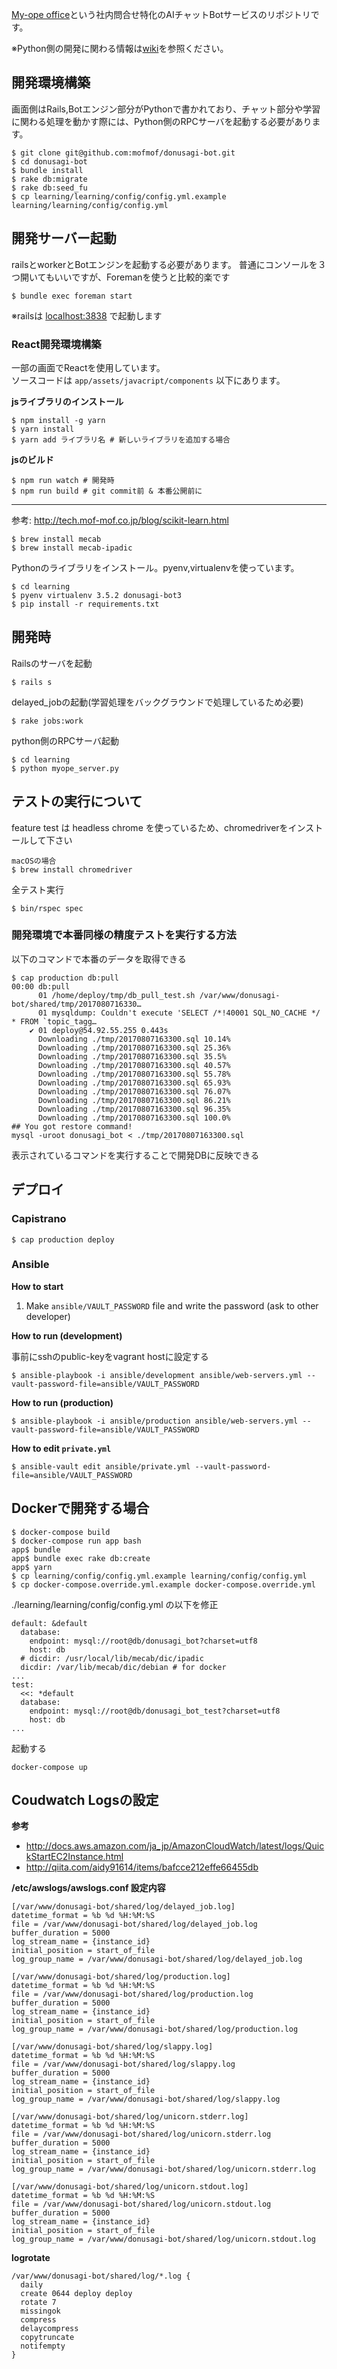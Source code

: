 [My-ope office](http://www.my-ope.net/)という社内問合せ特化のAIチャットBotサービスのリポジトリです。

※Python側の開発に関わる情報は[wiki](https://github.com/mofmof/donusagi-bot/wiki/Python%E5%81%B4%E3%81%AE%E9%96%8B%E7%99%BA%E3%81%AB%E9%96%A2%E3%82%8F%E3%82%8B%E6%83%85%E5%A0%B1)を参照ください。

## 開発環境構築
画面側はRails,Botエンジン部分がPythonで書かれており、チャット部分や学習に関わる処理を動かす際には、Python側のRPCサーバを起動する必要があります。

```
$ git clone git@github.com:mofmof/donusagi-bot.git
$ cd donusagi-bot
$ bundle install
$ rake db:migrate
$ rake db:seed_fu
$ cp learning/learning/config/config.yml.example learning/learning/config/config.yml
```

## 開発サーバー起動
railsとworkerとBotエンジンを起動する必要があります。
普通にコンソールを３つ開いてもいいですが、Foremanを使うと比較的楽です

```
$ bundle exec foreman start
```

※railsは [localhost:3838](http://localhost:3838) で起動します

### React開発環境構築

一部の画面でReactを使用しています。  
ソースコードは `app/assets/javacript/components` 以下にあります。

__jsライブラリのインストール__

```
$ npm install -g yarn
$ yarn install
$ yarn add ライブラリ名 # 新しいライブラリを追加する場合
```

__jsのビルド__

```
$ npm run watch # 開発時
$ npm run build # git commit前 & 本番公開前に
```

---

参考: http://tech.mof-mof.co.jp/blog/scikit-learn.html

```
$ brew install mecab
$ brew install mecab-ipadic
```


Pythonのライブラリをインストール。pyenv,virtualenvを使っています。

```
$ cd learning
$ pyenv virtualenv 3.5.2 donusagi-bot3
$ pip install -r requirements.txt
```

## 開発時

Railsのサーバを起動

```
$ rails s
```

delayed_jobの起動(学習処理をバックグラウンドで処理しているため必要)

```
$ rake jobs:work
```

python側のRPCサーバ起動

```
$ cd learning
$ python myope_server.py
```

## テストの実行について

feature test は headless chrome を使っているため、chromedriverをインストールして下さい

```
macOSの場合
$ brew install chromedriver
```

全テスト実行

```
$ bin/rspec spec
```

### 開発環境で本番同様の精度テストを実行する方法
以下のコマンドで本番のデータを取得できる

```
$ cap production db:pull
00:00 db:pull
      01 /home/deploy/tmp/db_pull_test.sh /var/www/donusagi-bot/shared/tmp/2017080716330…
      01 mysqldump: Couldn't execute 'SELECT /*!40001 SQL_NO_CACHE */ * FROM `topic_tagg…
    ✔ 01 deploy@54.92.55.255 0.443s
      Downloading ./tmp/20170807163300.sql 10.14%
      Downloading ./tmp/20170807163300.sql 25.36%
      Downloading ./tmp/20170807163300.sql 35.5%
      Downloading ./tmp/20170807163300.sql 40.57%
      Downloading ./tmp/20170807163300.sql 55.78%
      Downloading ./tmp/20170807163300.sql 65.93%
      Downloading ./tmp/20170807163300.sql 76.07%
      Downloading ./tmp/20170807163300.sql 86.21%
      Downloading ./tmp/20170807163300.sql 96.35%
      Downloading ./tmp/20170807163300.sql 100.0%
## You got restore command!
mysql -uroot donusagi_bot < ./tmp/20170807163300.sql
```

表示されているコマンドを実行することで開発DBに反映できる

## デプロイ
### Capistrano

```
$ cap production deploy
```

### Ansible

__How to start__

1. Make `ansible/VAULT_PASSWORD` file and write the password (ask to other developer)

__How to run (development)__

事前にsshのpublic-keyをvagrant hostに設定する

```
$ ansible-playbook -i ansible/development ansible/web-servers.yml --vault-password-file=ansible/VAULT_PASSWORD
```

__How to run (production)__

```
$ ansible-playbook -i ansible/production ansible/web-servers.yml --vault-password-file=ansible/VAULT_PASSWORD
```

__How to edit `private.yml`__

```
$ ansible-vault edit ansible/private.yml --vault-password-file=ansible/VAULT_PASSWORD
```


## Dockerで開発する場合

```
$ docker-compose build
$ docker-compose run app bash
app$ bundle
app$ bundle exec rake db:create
app$ yarn
$ cp learning/config/config.yml.example learning/config/config.yml
$ cp docker-compose.override.yml.example docker-compose.override.yml
```

./learning/learning/config/config.yml の以下を修正

```
default: &default
  database:
    endpoint: mysql://root@db/donusagi_bot?charset=utf8
    host: db
  # dicdir: /usr/local/lib/mecab/dic/ipadic
  dicdir: /var/lib/mecab/dic/debian # for docker
...
test:
  <<: *default
  database:
    endpoint: mysql://root@db/donusagi_bot_test?charset=utf8
    host: db
...
```

起動する

```
docker-compose up
```

## Coudwatch Logsの設定

__参考__

- http://docs.aws.amazon.com/ja_jp/AmazonCloudWatch/latest/logs/QuickStartEC2Instance.html
- http://qiita.com/aidy91614/items/bafcce212effe66455db

__/etc/awslogs/awslogs.conf 設定内容__

```
[/var/www/donusagi-bot/shared/log/delayed_job.log]
datetime_format = %b %d %H:%M:%S
file = /var/www/donusagi-bot/shared/log/delayed_job.log
buffer_duration = 5000
log_stream_name = {instance_id}
initial_position = start_of_file
log_group_name = /var/www/donusagi-bot/shared/log/delayed_job.log

[/var/www/donusagi-bot/shared/log/production.log]
datetime_format = %b %d %H:%M:%S
file = /var/www/donusagi-bot/shared/log/production.log
buffer_duration = 5000
log_stream_name = {instance_id}
initial_position = start_of_file
log_group_name = /var/www/donusagi-bot/shared/log/production.log

[/var/www/donusagi-bot/shared/log/slappy.log]
datetime_format = %b %d %H:%M:%S
file = /var/www/donusagi-bot/shared/log/slappy.log
buffer_duration = 5000
log_stream_name = {instance_id}
initial_position = start_of_file
log_group_name = /var/www/donusagi-bot/shared/log/slappy.log

[/var/www/donusagi-bot/shared/log/unicorn.stderr.log]
datetime_format = %b %d %H:%M:%S
file = /var/www/donusagi-bot/shared/log/unicorn.stderr.log
buffer_duration = 5000
log_stream_name = {instance_id}
initial_position = start_of_file
log_group_name = /var/www/donusagi-bot/shared/log/unicorn.stderr.log

[/var/www/donusagi-bot/shared/log/unicorn.stdout.log]
datetime_format = %b %d %H:%M:%S
file = /var/www/donusagi-bot/shared/log/unicorn.stdout.log
buffer_duration = 5000
log_stream_name = {instance_id}
initial_position = start_of_file
log_group_name = /var/www/donusagi-bot/shared/log/unicorn.stdout.log
```

__logrotate__

```
/var/www/donusagi-bot/shared/log/*.log {
  daily
  create 0644 deploy deploy
  rotate 7
  missingok
  compress
  delaycompress
  copytruncate
  notifempty
}
```
